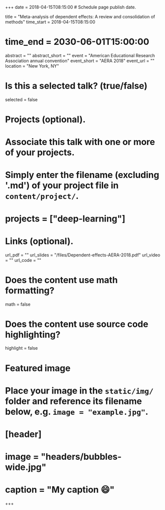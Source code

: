 +++
date = 2018-04-15T08:15:00  # Schedule page publish date.

title = "Meta-analysis of dependent effects: A review and consolidation of methods"
time_start = 2018-04-15T08:15:00
# time_end = 2030-06-01T15:00:00
abstract = ""
abstract_short = ""
event = "American Educational Research Association annual convention"
event_short = "AERA 2018"
event_url = ""
location = "New York, NY"

# Is this a selected talk? (true/false)
selected = false

# Projects (optional).
#   Associate this talk with one or more of your projects.
#   Simply enter the filename (excluding '.md') of your project file in `content/project/`.
# projects = ["deep-learning"]

# Links (optional).
url_pdf = ""
url_slides = "/files/Dependent-effects-AERA-2018.pdf"
url_video = ""
url_code = ""

# Does the content use math formatting?
math = false

# Does the content use source code highlighting?
highlight = false

# Featured image
# Place your image in the `static/img/` folder and reference its filename below, e.g. `image = "example.jpg"`.
# [header]
# image = "headers/bubbles-wide.jpg"
# caption = "My caption :smile:"

+++


